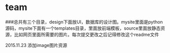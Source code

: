 # team

###总共有三个目录，design下面放UI，数据库的设计图。mysite里面是python源码，mysite下面有一个templates目录，里面放前端模板，source里面放静态资源，比如网页里面所需要的图片。每次提交更改之后记得修改这个readme文件

2015.11.23 添加image图片资源
